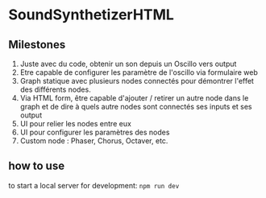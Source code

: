 # SoundSynthetizerHTML

## Milestones

1. Juste avec du code, obtenir un son depuis un Oscillo vers output
2. Etre capable de configurer les paramètre de l'oscillo via formulaire web
3. Graph statique avec plusieurs nodes connectés pour démontrer l'effet des différents nodes.
4. Via HTML form, être capable d'ajouter / retirer un autre node dans le graph et de dire à quels autre nodes sont connectés ses inputs et ses output
5. UI pour relier les nodes entre eux
6. UI pour configurer les paramètres des nodes
7. Custom node : Phaser, Chorus, Octaver, etc.


## how to use
to start a local server for development:
`npm run dev`